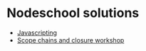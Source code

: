 # Nodeschool solutions

* [Javascripting](https://github.com/Oswaldofm17/NodeSchool-Solutions/tree/master/Javascripting)
* [Scope chains and closure workshop](https://github.com/Oswaldofm17/NodeSchool-Solutions/tree/master/Scope%20chains%20and%20closures%20workshop)
